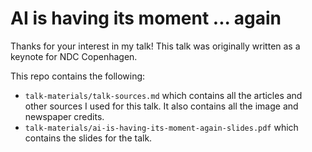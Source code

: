 # AI is having its moment ... again

Thanks for your interest in my talk! This talk was originally written as a keynote for NDC Copenhagen.

This repo contains the following:
* `talk-materials/talk-sources.md` which contains all the articles and other sources I used for this talk. It also contains all the image and newspaper credits.
* `talk-materials/ai-is-having-its-moment-again-slides.pdf` which contains the slides for the talk.